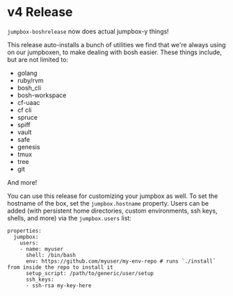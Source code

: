 # v4 Release

`jumpbox-boshrelease` now does actual jumpbox-y things!

This release auto-installs a bunch of utilities we find
that we're always using on our jumpboxen, to make dealing with
bosh easier. These things include, but are not limited to:

- golang
- ruby/rvm
- bosh_cli
- bosh-workspace
- cf-uaac
- cf cli
- spruce
- spiff
- vault
- safe
- genesis
- tmux
- tree
- git

And more!

You can use this release for customizing your jumpbox as well.
To set the hostname of the box, set the `jumpbox.hostname` property.
Users can be added (with persistent home directories, custom
environments, ssh keys, shells, and more) via the `jumpbox.users`
list:

```
properties:
  jumpbox:
    users:
    - name: myuser
      shell: /bin/bash
      env: https://github.com/myuser/my-env-repo # runs `./install` from inside the repo to install it
      setup_script: /path/to/generic/user/setup
      ssh_keys:
      - ssh-rsa my-key-here
```
